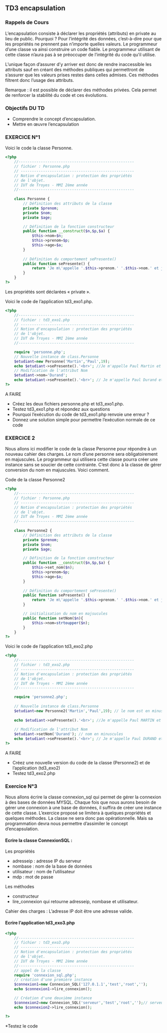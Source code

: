 

## TD3 encapsulation

### Rappels de Cours
L’encapsulation consiste à déclarer les propriétés (attributs) en private au lieu de public.
Pourquoi ? Pour l’intégrité des données, c’est-à-dire pour que les propriétés ne prennent pas n’importe quelles valeurs. 
Le programmeur d’une classe va ainsi construire un code fiable. Le programmeur utilisant de cette classe n’aura pas à se 
préoccuper de l’intégrité du code qu’il utilise.

L’unique façon d’assurer d’y arriver est donc de rendre inaccessible les attributs sauf en créant des méthodes publiques 
qui permettront de s’assurer que les valeurs prises restes dans celles admises. Ces méthodes filtrent donc l’usage des 
attributs.

Remarque : il est possible de déclarer des méthodes privées. Cela permet de renforcer la stabilité du code et ces évolutions.

###	Objectifs DU TD

*	Comprendre le concept d’encapsulation.
*	Mettre en œuvre l’encapsulation

###	EXERCICE N°1

Voici le code la classe Personne.

```php
<?php
	//----------------------------------------------------
	// fichier : Personne.php
	// ---------------------------------------------------
	// Notion d'encapsulation : protection des propriétés
	// de l'objet.	
	// IUT de Troyes - MMI 2ème année
	//----------------------------------------------------
		
	class Personne {
		// Définition des attributs de la classe
		private $prenom;
		private $nom;
		private $age;

  		// Définition de la fonction constructeur 
 		public function __construct($n,$p,$a) { 
			$this->nom=$n;
			$this->prenom=$p;
			$this->age=$a;
		}  
		
		// Définition du comportement sePresente() 
		public function sePresente() {  
			return 'Je m\'appelle '.$this->prenom.' '.$this->nom.' et j\'ai '.$this->age.' ans '; 
		}
	}
?>
```

Les propriétés sont déclarées « private ».

Voici le code de l’application td3_exo1.php.

```php
<?php
	//----------------------------------------------------
	// fichier : td3_exo1.php
	// ---------------------------------------------------
	// Notion d'encapsulation : protection des propriétés
	// de l'objet.	
	// IUT de Troyes - MMI 2ème année
	//----------------------------------------------------

	require 'personne.php';
	// Nouvelle instance de class.Personne
	$etudiant=new Personne('Martin','Paul',19);
	echo $etudiant->sePresente().'<br>'; //Je m'appelle Paul Martin et j'ai 19 ans 
	// Modification de l'attribut Nom
	$etudiant->nom='Durand';
	echo $etudiant->sePresente().'<br>'; // Je m'appelle Paul Durand et j'ai 19 ans 
?>
```

A FAIRE
*	Créez les deux fichiers personne.php et td3_exo1.php.
*	Testez td3_exo1.php et répondez aux questions
*	Pourquoi l’exécution du code de td3_exo1.php renvoie une erreur ?
*	Donnez une solution simple pour permettre l’exécution normale de ce code

###	EXERCICE 2

Nous allons ici modifier le code de la classe Personne pour répondre à un nouveau cahier des charges. Le nom d’une personne 
sera obligatoirement en majuscules. Le programmeur qui utilisera cette classe pourra créer une instance sans se soucier de 
cette contrainte. C’est donc à la classe de gérer conversion du nom en majuscules. Voici comment.

Code de la classe Personne2

```php
<?php
	//----------------------------------------------------
	// fichier : Personne.php
	// ---------------------------------------------------
	// Notion d'encapsulation : protection des propriétés
	// de l'objet.	
	// IUT de Troyes - MMI 2ème année
	//----------------------------------------------------
		
	class Personne2 {
		// Définition des attributs de la classe
		private $prenom;
		private $nom;
		private $age;

  		// Définition de la fonction constructeur 
 		public function __construct($n,$p,$a) { 
			$this->set_nom($n);
			$this->prenom=$p;
			$this->age=$a;
		}  
		
		// Définition du comportement sePresente() 
		public function sePresente() {  
			return 'Je m\'appelle '.$this->prenom.' '.$this->nom.' et j\'ai '.$this->age.' ans '; 
		}

		// initialisation du nom en majsucules
		public function setNom($n){
			$this->nom=strtoupper($n); 
		}
	}
?>
```

Voici le code de l’application td3_exo2.php

```php
<?php
	//----------------------------------------------------
	// fichier : td3_exo2.php
	// ---------------------------------------------------
	// Notion d'encapsulation : protection des propriétés
	// de l'objet.	
	// IUT de Troyes - MMI 2ème année
	//----------------------------------------------------

	require 'personne2.php';
	
	// Nouvelle instance de class.Personne
	$etudiant=new Personne2('Martin','Paul',19); // le nom est en minuscules
	
	echo $etudiant->sePresente().'<br>'; //Je m'appelle Paul MARTIN et j'ai 19 ans (nom en majuscules)
	
	// Modification de l'attribut Nom
	$etudiant->setNom('Durand'); // nom en minuscules 
	echo $etudiant->sePresente().'<br>'; // Je m'appelle Paul DURAND et j'ai 19 ans (nom en majuscules)
?>
```

A FAIRE
*	Créez une nouvelle version du code de la classe (Personne2) et de l’application (td3_exo2)
*	Testez td3_exo2.php

###	Exercice N°3

Nous allons écrire la classe connexion_sql qui permet de gérer la connexion à des bases de données MYSQL.
Chaque fois que nous aurons besoin de gérer une connexion à une base de données, il suffira de créer une instance de cette classe. L’exercice proposé se limitera à quelques propriétés et quelques méthodes. La classe ne sera donc pas opérationnelle. Mais sa programmation devra nous permettre d’assimiler le concept d’encapsulation.

####	Ecrire la classe ConnexionSQL :

Les propriétés
*	adresseip : adresse IP du serveur
*	nombase : nom de la base de données
*	utilisateur : nom de l’utilisateur
*	mdp : mot de passe

Les méthodes
*	constructeur
*	lire_connexion qui retourne adresseip, nombase et utilisateur.

Cahier des charges :
L’adresse IP doit être une adresse valide.

####	Ecrire l’application td3_exo3.php

```php
<?php
	//----------------------------------------------------
	// fichier : td3_exo3.php
	// ---------------------------------------------------
	// Notion d'encapsulation : protection des propriétés
	// de l'objet.	
	// IUT de Troyes - MMI 2ème année
	//----------------------------------------------------
	// appel de la classe
	require 'connexion_sql.php';
	// création d'une première instance
	$connexion1=new Connexion_SQL('127.0.1.1','test','root','');
	echo $connexion1->lire_connexion();

	// Création d'une deuxième instance
	$connexion2=new Connexion_SQL('serveur','test','root','');// serveur n'est pas une @ip valide
	echo $connexion2->lire_connexion();

?>
```
*Testez le code

